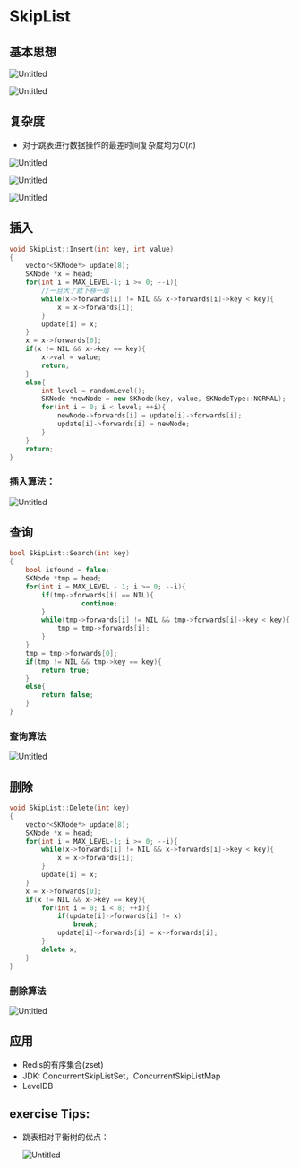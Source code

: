 # SkipList

## 基本思想

![Untitled](SkipList%205964f5ae14264ac0b6985e41238120e7/Untitled.png)

![Untitled](SkipList%205964f5ae14264ac0b6985e41238120e7/Untitled%201.png)

## 复杂度

- 对于跳表进行数据操作的最差时间复杂度均为$`O(n)`$

![Untitled](SkipList%205964f5ae14264ac0b6985e41238120e7/Untitled%202.png)

![Untitled](SkipList%205964f5ae14264ac0b6985e41238120e7/Untitled%203.png)

![Untitled](SkipList%205964f5ae14264ac0b6985e41238120e7/Untitled%204.png)

## 插入

```cpp
void SkipList::Insert(int key, int value)
{
	vector<SKNode*> update(8);
	SKNode *x = head;
	for(int i = MAX_LEVEL-1; i >= 0; --i){
		//一旦大了就下移一层
		while(x->forwards[i] != NIL && x->forwards[i]->key < key){
			x = x->forwards[i];
		}
		update[i] = x;
	}
	x = x->forwards[0];
	if(x != NIL && x->key == key){
		x->val = value;
		return;
	}
	else{
		int level = randomLevel();
		SKNode *newNode = new SKNode(key, value, SKNodeType::NORMAL);
		for(int i = 0; i < level; ++i){
			newNode->forwards[i] = update[i]->forwards[i];
			update[i]->forwards[i] = newNode;
		}
	}
	return;
}
```

### 插入算法：

![Untitled](SkipList%205964f5ae14264ac0b6985e41238120e7/Untitled%205.png)

## 查询

```cpp
bool SkipList::Search(int key)
{
    bool isfound = false;
    SKNode *tmp = head;
    for(int i = MAX_LEVEL - 1; i >= 0; --i){
        if(tmp->forwards[i] == NIL){
			      continue;
        }
        while(tmp->forwards[i] != NIL && tmp->forwards[i]->key < key){
            tmp = tmp->forwards[i];
        }
    }
    tmp = tmp->forwards[0];
    if(tmp != NIL && tmp->key == key){
        return true;
    }
    else{
        return false;
    }
}

```

### 查询算法

![Untitled](SkipList%205964f5ae14264ac0b6985e41238120e7/Untitled%206.png)

## 删除

```cpp
void SkipList::Delete(int key)
{
    vector<SKNode*> update(8);
    SKNode *x = head;
    for(int i = MAX_LEVEL-1; i >= 0; --i){
        while(x->forwards[i] != NIL && x->forwards[i]->key < key){
            x = x->forwards[i];
        }
        update[i] = x;
    }
    x = x->forwards[0];
    if(x != NIL && x->key == key){
        for(int i = 0; i < 8; ++i){
            if(update[i]->forwards[i] != x)
                break;
            update[i]->forwards[i] = x->forwards[i];
        }
        delete x;
    }
}
```

### 删除算法

![Untitled](SkipList%205964f5ae14264ac0b6985e41238120e7/Untitled%207.png)

## 应用

- Redis的有序集合(zset)
- JDK: ConcurrentSkipListSet，ConcurrentSkipListMap
- LevelDB

## exercise Tips:

- 跳表相对平衡树的优点：
    
    ![Untitled](SkipList%205964f5ae14264ac0b6985e41238120e7/Untitled%208.png)